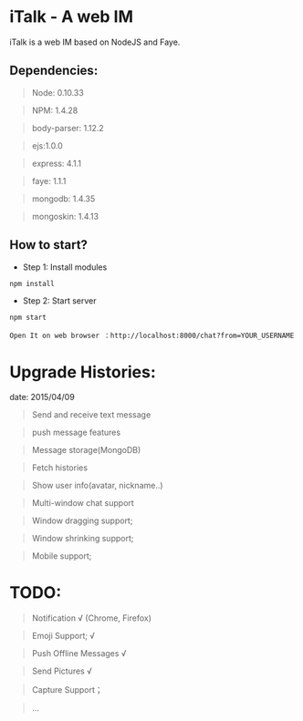 # iTalk - A web IM

iTalk is a web IM based on NodeJS and Faye.

## Dependencies:

> Node: 0.10.33

> NPM: 1.4.28

> body-parser: 1.12.2

> ejs:1.0.0

> express: 4.1.1

> faye: 1.1.1

> mongodb: 1.4.35

> mongoskin: 1.4.13


## How to start?

* Step 1: Install modules
```sh
npm install
```

* Step 2: Start server

```sh
npm start
```

    Open It on web browser ：http://localhost:8000/chat?from=YOUR_USERNAME

# Upgrade Histories:

date: 2015/04/09

> Send and receive text message

> push message features

> Message storage(MongoDB)

> Fetch histories

> Show user info(avatar, nickname..)

> Multi-window chat support

> Window dragging support;

> Window shrinking support;

> Mobile support;


# TODO:

> Notification      		√ (Chrome, Firefox)

> Emoji Support;      		√

> Push Offline Messages   	√

> Send Pictures      		√

> Capture Support；

> ...